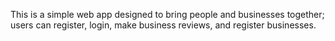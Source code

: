 This is a simple web app designed to bring people and businesses together; users can register, login, make business reviews, and register businesses.